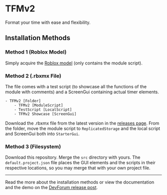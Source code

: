# TFMv2

Format your time with ease and flexibility.

## Installation Methods
### Method 1 (Roblox Model)
Simply acquire the [Roblox model](_________) (only contains the module script).


### Method 2 (.rbxmx File)

The file comes with a test script (to showcase all the functions of the module with comments) and a ScreenGui containing actual timer elements.

```
- TFMv2 [Folder]
    - TFMv2 [ModuleScript]
    - TestScript [LocalScript]
    - TFMv2 Showcase [ScreenGui]
```

Download the .rbxmx file from the latest version in the [releases page](https://github.com/TheCarbyneUniverse/TFMv2/releases). From the folder, move the module script to `ReplicatedStorage` and the local script and ScreenGui both into `StarterGui`.

### Method 3 (Filesystem)

Download this repository. Merge the `src` directory with yours. The `default.project.json` file places the GUI elements and the scripts in their respective locations, so you may merge that with your own project file.

___

Read the more about the installation methods or view the documentation and the demo on the [DevForum release post](______________________).